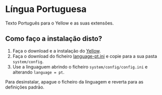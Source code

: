 Língua Portuguesa
=================
Texto Português para o Yellow e as suas extensões.

Como faço a instalação disto?
-----------------------------
1. Faça o download e a instalação do [Yellow](https://github.com/datenstrom/yellow/).  
2. Faça o download do ficheiro [language-pt.ini](language-pt.ini?raw=true) e copie para a sua pasta `system/config`.  
3. Use a linguaguem abrindo o ficheiro `system/config/config.ini` e alterando `language = pt`.

Para desinstalar, apague o ficheiro da linguagem e reverta para as definições padrão.